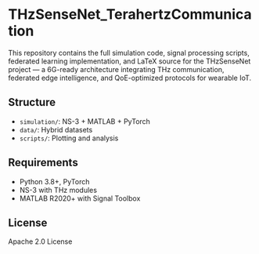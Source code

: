 # THzSenseNet_TerahertzCommunication
This repository contains the full simulation code, signal processing scripts, federated learning implementation, and LaTeX source for the THzSenseNet project — a 6G-ready architecture integrating THz communication, federated edge intelligence, and QoE-optimized protocols for wearable IoT.
## Structure
- `simulation/`: NS-3 + MATLAB + PyTorch
- `data/`: Hybrid datasets
- `scripts/`: Plotting and analysis

## Requirements
- Python 3.8+, PyTorch
- NS-3 with THz modules
- MATLAB R2020+ with Signal Toolbox

## License
Apache 2.0 License
